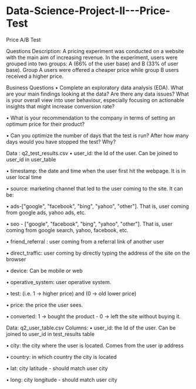 # Data-Science-Project-II---Price-Test
Price A/B Test


Questions Description:
A pricing experiment was conducted on a website with the main aim of increasing revenue. In the experiment, users were grouped into two groups: A (66% of the user base) and B (33% of user base). Group A users were offered a cheaper price while group B users received a higher price.

Business Questions
•	Complete an exploratory data analysis (EDA). What are your main findings looking at the data? Are there any data issues? What is your overall view into user behaviour, especially focusing on actionable insights that might increase conversion rate?

•	What is your recommendation to the company in terms of setting an optimum price for their product?

•	Can you optimize the number of days that the test is run? After how many days would you have stopped the test? Why?

Data : q2_test_results.csv
•	user_id: the Id of the user. Can be joined to user_id in user_table

•	timestamp: the date and time when the user first hit the webpage. It is in user local time 

•	source: marketing channel that led to the user coming to the site. It can be: 

•	ads-["google", "facebook", "bing", "yahoo", "other"]. That is, user coming from google ads, yahoo ads, etc. 

•	seo - ["google", "facebook", "bing", "yahoo", "other"]. That is, user coming from google search, yahoo, facebook, etc. 

•	friend_referral : user coming from a referral link of another user 

•	direct_traffic: user coming by directly typing the address of the site on the browser 

•	device: Can be mobile or web 

•	operative_system: user operative system.

•	test: (i.e. 1 -> higher price) and  (0 -> old lower price) 

•	price: the price the user sees. 

•	converted: 1 -> bought the product - 0 -> left the site without buying it. 

Data: q2_user_table.csv
Columns: 
•	user_id: the Id of the user. Can be joined to user_id in test_results table

•	city: the city where the user is located. Comes from the user ip address 

•	country: in which country the city is located 

•	lat: city latitude - should match user city 

•	long: city longitude - should match user city


